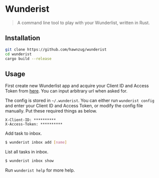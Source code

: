 # Wunderist

> A command line tool to play with your Wunderlist, written in Rust.

## Installation

```sh
git clone https://github.com/hawnzug/wunderist
cd wunderist
cargo build --release
```

## Usage
First create new Wunderlist app and acquire your Client ID and Access Token from
[here](https://developer.wunderlist.com/apps/new). You can input arbitrary url
when asked for.

The config is stored in `~/.wunderist`. You can either run `wunderist config`
and enter your Client ID and Access Token, or modify the config file manually.
Put these required things as below.

```
X-Client-ID: **********
X-Access-Token: ********** 
```

Add task to inbox.
```sh
$ wunderist inbox add [name]
```

List all tasks in inbox.
```sh
$ wunderist inbox show
```

Run `wunderist help` for more help.
